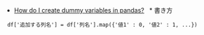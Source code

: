 * [How do I create dummy variables in pandas?](https://youtu.be/0s_1IsROgDc)
   * 書き方
   
      ```
      df['追加する列名'] = df['列名'].map({'値1' : 0, '値2' : 1, ...})
      ```
